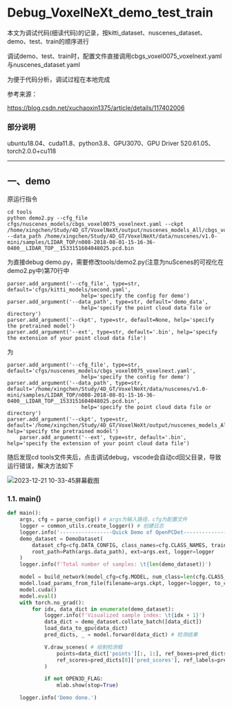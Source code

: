# Debug_VoxelNeXt_demo_test_train
本文为调试代码(细读代码)的记录，按kitti_dataset、nuscenes_dataset、demo、test、train的顺序进行

调试demo、test、train时，配置文件直接调用cbgs_voxel0075_voxelnext.yaml与nuscenes_dataset.yaml

为便于代码分析，调试过程在本地完成

参考来源：

https://blog.csdn.net/xuchaoxin1375/article/details/117402006
### 部分说明
ubuntu18.04、cuda11.8、python3.8、GPU3070、GPU Driver 520.61.05、torch2.0.0+cu118
***
## 一、demo
原运行指令
```
cd tools
python demo2.py --cfg_file cfgs/nuscenes_models/cbgs_voxel0075_voxelnext.yaml --ckpt /home/xingchen/Study/4D_GT/VoxelNeXt/output/nuscenes_models_All/cbgs_voxel0075_voxelnext/default/ckpt/checkpoint_epoch_20.pth --data_path /home/xingchen/Study/4D_GT/VoxelNeXt/data/nuscenes/v1.0-mini/samples/LIDAR_TOP/n008-2018-08-01-15-16-36-0400__LIDAR_TOP__1533151604048025.pcd.bin
```
为直接debug demo.py，需要修改tools/demo2.py(注意为nuScenes的可视化在demo2.py中)第70行中
```
parser.add_argument('--cfg_file', type=str, default='cfgs/kitti_models/second.yaml',
                        help='specify the config for demo')
parser.add_argument('--data_path', type=str, default='demo_data',
                        help='specify the point cloud data file or directory')
parser.add_argument('--ckpt', type=str, default=None, help='specify the pretrained model')
parser.add_argument('--ext', type=str, default='.bin', help='specify the extension of your point cloud data file')
```
  为
```
parser.add_argument('--cfg_file', type=str, default='cfgs/nuscenes_models/cbgs_voxel0075_voxelnext.yaml',
                        help='specify the config for demo')
parser.add_argument('--data_path', type=str, default='/home/xingchen/Study/4D_GT/VoxelNeXt/data/nuscenes/v1.0-mini/samples/LIDAR_TOP/n008-2018-08-01-15-16-36-0400__LIDAR_TOP__1533151604048025.pcd.bin',
                        help='specify the point cloud data file or directory')
parser.add_argument('--ckpt', type=str, default='/home/xingchen/Study/4D_GT/VoxelNeXt/output/nuscenes_models_All/cbgs_voxel0075_voxelnext/default/ckpt/checkpoint_epoch_20.pth', help='specify the pretrained model')
    parser.add_argument('--ext', type=str, default='.bin', help='specify the extension of your point cloud data file')
```
随后发现cd tools文件夹后，点击调试debug，vscode会自动cd回父目录，导致运行错误，解决方法如下

![2023-12-21 10-33-45屏幕截图](https://github.com/xingchenshanyao/VoxelNeXt/assets/116085226/2b0f11b3-8b88-4aa8-a967-8017abac327e)
### 1.1. main()
```python
def main():
    args, cfg = parse_config() # args为输入路径，cfg为配置文件
    logger = common_utils.create_logger() # 创建日志
    logger.info('-----------------Quick Demo of OpenPCDet-------------------------')
    demo_dataset = DemoDataset(
        dataset_cfg=cfg.DATA_CONFIG, class_names=cfg.CLASS_NAMES, training=False,
        root_path=Path(args.data_path), ext=args.ext, logger=logger
    )
    logger.info(f'Total number of samples: \t{len(demo_dataset)}')

    model = build_network(model_cfg=cfg.MODEL, num_class=len(cfg.CLASS_NAMES), dataset=demo_dataset) # 加载模型
    model.load_params_from_file(filename=args.ckpt, logger=logger, to_cpu=True) # 加载参数
    model.cuda()
    model.eval()
    with torch.no_grad():
        for idx, data_dict in enumerate(demo_dataset):
            logger.info(f'Visualized sample index: \t{idx + 1}')
            data_dict = demo_dataset.collate_batch([data_dict])
            load_data_to_gpu(data_dict)
            pred_dicts, _ = model.forward(data_dict) # 检测结果

            V.draw_scenes( # 绘制检测框
                points=data_dict['points'][:, 1:], ref_boxes=pred_dicts[0]['pred_boxes'],
                ref_scores=pred_dicts[0]['pred_scores'], ref_labels=pred_dicts[0]['pred_labels']
            )

            if not OPEN3D_FLAG:
                mlab.show(stop=True)

    logger.info('Demo done.')
```


